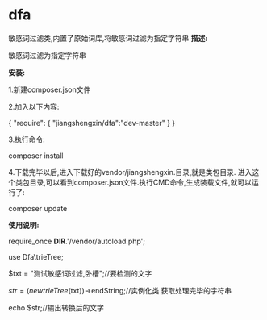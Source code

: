 # dfa
敏感词过滤类,内置了原始词库,将敏感词过滤为指定字符串
**描述:**

敏感词过滤为指定字符串


**安装:**

1.新建composer.json文件

2.加入以下内容:

{
    "require": {
        "jiangshengxin/dfa":"dev-master"
    }
}


3.执行命令:

composer install


4.下载完毕以后,进入下载好的vendor/jiangshengxin.目录,就是类包目录.
进入这个类包目录,可以看到composer.json文件.执行CMD命令,生成装载文件,就可以运行了:

composer update

**使用说明:**

require_once __DIR__.'/vendor/autoload.php';

use Dfa\trieTree;

$txt = "测试敏感词过滤,卧槽";//要检测的文字


$str = (new trieTree($txt))->endString;//实例化类 获取处理完毕的字符串

echo $str;//输出转换后的文字





